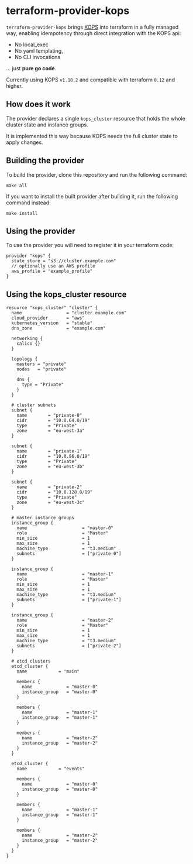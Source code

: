# terraform-provider-kops

`terraform-provider-kops` brings [KOPS](https://github.com/kubernetes/kops)
into terraform in a fully managed way, enabling idempotency through direct
integration with the KOPS api:
- No local_exec
- No yaml templating,
- No CLI invocations

... just **pure go code**.

Currently using KOPS `v1.18.2` and compatible with terraform `0.12` and higher.

## How does it work

The provider declares a single `kops_cluster` resource that holds the whole
cluster state and instance groups.

It is implemented this way because KOPS needs the full cluster state to apply
changes.

## Building the provider

To build the provider, clone this repository and run the following command:

```shell
make all
```

If you want to install the built provider after building it, run the following
command instead:

```shell
make install
```

## Using the provider

To use the provider you will need to register it in your terraform code:

```hcl
provider "kops" {
  state_store = "s3://cluster.example.com"
  // optionally use an AWS profile
  aws_profile = "example_profile"
}
```

## Using the kops_cluster resource

```hcl
resource "kops_cluster" "cluster" {
  name                 = "cluster.example.com"
  cloud_provider       = "aws"
  kubernetes_version   = "stable"
  dns_zone             = "example.com"

  networking {
    calico {}
  }

  topology {
    masters = "private"
    nodes   = "private"

    dns {
      type = "Private"
    }
  }

  # cluster subnets
  subnet {
    name        = "private-0"
    cidr        = "10.0.64.0/19"
    type        = "Private"
    zone        = "eu-west-3a"
  }

  subnet {
    name        = "private-1"
    cidr        = "10.0.96.0/19"
    type        = "Private"
    zone        = "eu-west-3b"
  }

  subnet {
    name        = "private-2"
    cidr        = "10.0.128.0/19"
    type        = "Private"
    zone        = "eu-west-3c"
  }

  # master instance groups
  instance_group {
    name                     = "master-0"
    role                     = "Master"
    min_size                 = 1
    max_size                 = 1
    machine_type             = "t3.medium"
    subnets                  = ["private-0"]
  }

  instance_group {
    name                     = "master-1"
    role                     = "Master"
    min_size                 = 1
    max_size                 = 1
    machine_type             = "t3.medium"
    subnets                  = ["private-1"]
  }

  instance_group {
    name                     = "master-2"
    role                     = "Master"
    min_size                 = 1
    max_size                 = 1
    machine_type             = "t3.medium"
    subnets                  = ["private-2"]
  }

  # etcd clusters
  etcd_cluster {
    name            = "main"

    members {
      name             = "master-0"
      instance_group   = "master-0"
    }

    members {
      name             = "master-1"
      instance_group   = "master-1"
    }

    members {
      name             = "master-2"
      instance_group   = "master-2"
    }
  }

  etcd_cluster {
    name            = "events"

    members {
      name             = "master-0"
      instance_group   = "master-0"
    }

    members {
      name             = "master-1"
      instance_group   = "master-1"
    }

    members {
      name             = "master-2"
      instance_group   = "master-2"
    }
  }
}
```
